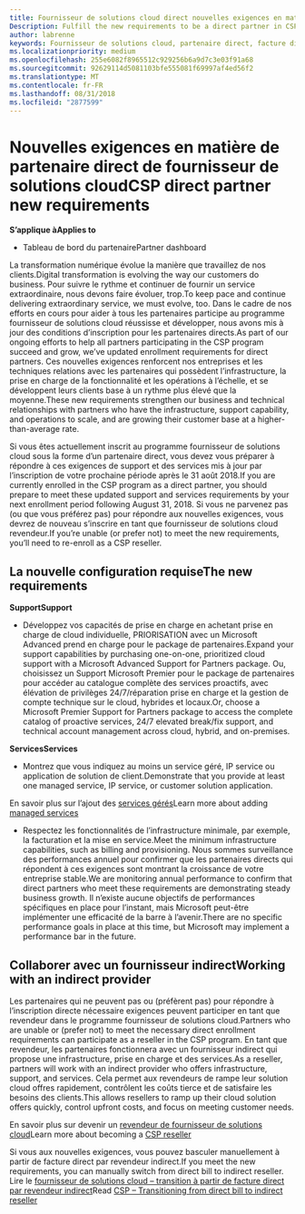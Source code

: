 ```yaml
---
title: Fournisseur de solutions cloud direct nouvelles exigences en matière de partenaire | L’espace partenaires
Description: Fulfill the new requirements to be a direct partner in CSP
author: labrenne
keywords: Fournisseur de solutions cloud, partenaire direct, facture direct, configuration requise
ms.localizationpriority: medium
ms.openlocfilehash: 255e6082f8965512c929256b6a9d7c3e03f91a68
ms.sourcegitcommit: 92629114d5081103bfe555081f69997af4ed56f2
ms.translationtype: MT
ms.contentlocale: fr-FR
ms.lasthandoff: 08/31/2018
ms.locfileid: "2877599"
---
```

# <a name="csp-direct-partner-new-requirements"></a><span data-ttu-id="739e6-103">Nouvelles exigences en matière de partenaire direct de fournisseur de solutions cloud</span><span class="sxs-lookup"><span data-stu-id="739e6-103">CSP direct partner new requirements</span></span>

**<span data-ttu-id="739e6-104">S’applique à</span><span class="sxs-lookup"><span data-stu-id="739e6-104">Applies to</span></span>**

- <span data-ttu-id="739e6-105">Tableau de bord du partenaire</span><span class="sxs-lookup"><span data-stu-id="739e6-105">Partner dashboard</span></span>

<span data-ttu-id="739e6-106">La transformation numérique évolue la manière que travaillez de nos clients.</span><span class="sxs-lookup"><span data-stu-id="739e6-106">Digital transformation is evolving the way our customers do business.</span></span> <span data-ttu-id="739e6-107">Pour suivre le rythme et continuer de fournir un service extraordinaire, nous devons faire évoluer, trop.</span><span class="sxs-lookup"><span data-stu-id="739e6-107">To keep pace and continue delivering extraordinary service, we must evolve, too.</span></span> <span data-ttu-id="739e6-108">Dans le cadre de nos efforts en cours pour aider à tous les partenaires participe au programme fournisseur de solutions cloud réussisse et développer, nous avons mis à jour des conditions d’inscription pour les partenaires directs.</span><span class="sxs-lookup"><span data-stu-id="739e6-108">As part of our ongoing efforts to help all partners participating in the CSP program succeed and grow, we’ve updated enrollment requirements for direct partners.</span></span> <span data-ttu-id="739e6-109">Ces nouvelles exigences renforcent nos entreprises et les techniques relations avec les partenaires qui possèdent l’infrastructure, la prise en charge de la fonctionnalité et les opérations à l’échelle, et se développent leurs clients base à un rythme plus élevé que la moyenne.</span><span class="sxs-lookup"><span data-stu-id="739e6-109">These new requirements strengthen our business and technical relationships with partners who have the infrastructure, support capability, and operations to scale, and are growing their customer base at a higher-than-average rate.</span></span>

<span data-ttu-id="739e6-110">Si vous êtes actuellement inscrit au programme fournisseur de solutions cloud sous la forme d’un partenaire direct, vous devez vous préparer à répondre à ces exigences de support et des services mis à jour par l’inscription de votre prochaine période après le 31 août 2018.</span><span class="sxs-lookup"><span data-stu-id="739e6-110">If you are currently enrolled in the CSP program as a direct partner, you should prepare to meet these updated support and services requirements by your next enrollment period following August 31, 2018.</span></span> <span data-ttu-id="739e6-111">Si vous ne parvenez pas (ou que vous préférez pas) pour répondre aux nouvelles exigences, vous devrez de nouveau s’inscrire en tant que fournisseur de solutions cloud revendeur.</span><span class="sxs-lookup"><span data-stu-id="739e6-111">If you’re unable (or prefer not) to meet the new requirements, you’ll need to re-enroll as a CSP reseller.</span></span>

## <a name="the-new-requirements"></a><span data-ttu-id="739e6-112">La nouvelle configuration requise</span><span class="sxs-lookup"><span data-stu-id="739e6-112">The new requirements</span></span>

**<span data-ttu-id="739e6-113">Support</span><span class="sxs-lookup"><span data-stu-id="739e6-113">Support</span></span>**

- <span data-ttu-id="739e6-114">Développez vos capacités de prise en charge en achetant prise en charge de cloud individuelle, PRIORISATION avec un Microsoft Advanced prend en charge pour le package de partenaires.</span><span class="sxs-lookup"><span data-stu-id="739e6-114">Expand your support capabilities by purchasing one-on-one, prioritized cloud support with a Microsoft Advanced Support for Partners package.</span></span> <span data-ttu-id="739e6-115">Ou, choisissez un Support Microsoft Premier pour le package de partenaires pour accéder au catalogue complète des services proactifs, avec élévation de privilèges 24/7/réparation prise en charge et la gestion de compte technique sur le cloud, hybrides et locaux.</span><span class="sxs-lookup"><span data-stu-id="739e6-115">Or, choose a Microsoft Premier Support for Partners package to access the complete catalog of proactive services, 24/7 elevated break/fix support, and technical account management across cloud, hybrid, and on-premises.</span></span> 

**<span data-ttu-id="739e6-116">Services</span><span class="sxs-lookup"><span data-stu-id="739e6-116">Services</span></span>**

- <span data-ttu-id="739e6-117">Montrez que vous indiquez au moins un service géré, IP service ou application de solution de client.</span><span class="sxs-lookup"><span data-stu-id="739e6-117">Demonstrate that you provide at least one managed service, IP service, or customer solution application.</span></span> 

<span data-ttu-id="739e6-118">En savoir plus sur l’ajout des [services gérés](https://partner.microsoft.com/business-opportunities/managed-services-provider)</span><span class="sxs-lookup"><span data-stu-id="739e6-118">Learn more about adding [managed services](https://partner.microsoft.com/business-opportunities/managed-services-provider)</span></span> 

- <span data-ttu-id="739e6-119">Respectez les fonctionnalités de l’infrastructure minimale, par exemple, la facturation et la mise en service.</span><span class="sxs-lookup"><span data-stu-id="739e6-119">Meet the minimum infrastructure capabilities, such as billing and provisioning.</span></span>
<span data-ttu-id="739e6-120">Nous sommes surveillance des performances annuel pour confirmer que les partenaires directs qui répondent à ces exigences sont montrant la croissance de votre entreprise stable.</span><span class="sxs-lookup"><span data-stu-id="739e6-120">We are monitoring annual performance to confirm that direct partners who meet these requirements are demonstrating steady business growth.</span></span> <span data-ttu-id="739e6-121">Il n’existe aucune objectifs de performances spécifiques en place pour l’instant, mais Microsoft peut-être implémenter une efficacité de la barre à l’avenir.</span><span class="sxs-lookup"><span data-stu-id="739e6-121">There are no specific performance goals in place at this time, but Microsoft may implement a performance bar in the future.</span></span> 

## <a name="working-with-an-indirect-provider"></a><span data-ttu-id="739e6-122">Collaborer avec un fournisseur indirect</span><span class="sxs-lookup"><span data-stu-id="739e6-122">Working with an indirect provider</span></span>

<span data-ttu-id="739e6-123">Les partenaires qui ne peuvent pas ou (préfèrent pas) pour répondre à l’inscription directe nécessaire exigences peuvent participer en tant que revendeur dans le programme fournisseur de solutions cloud.</span><span class="sxs-lookup"><span data-stu-id="739e6-123">Partners who are unable or (prefer not) to meet the necessary direct enrollment requirements can participate as a reseller in the CSP program.</span></span> <span data-ttu-id="739e6-124">En tant que revendeur, les partenaires fonctionnera avec un fournisseur indirect qui propose une infrastructure, prise en charge et des services.</span><span class="sxs-lookup"><span data-stu-id="739e6-124">As a reseller, partners will work with an indirect provider who offers infrastructure, support, and services.</span></span> <span data-ttu-id="739e6-125">Cela permet aux revendeurs de rampe leur solution cloud offres rapidement, contrôlent les coûts tierce et de satisfaire les besoins des clients.</span><span class="sxs-lookup"><span data-stu-id="739e6-125">This allows resellers to ramp up their cloud solution offers quickly, control upfront costs, and focus on meeting customer needs.</span></span>  

<span data-ttu-id="739e6-126">En savoir plus sur devenir un [revendeur de fournisseur de solutions cloud](https://partner.microsoft.com/cloud-solution-provider)</span><span class="sxs-lookup"><span data-stu-id="739e6-126">Learn more about becoming a [CSP reseller](https://partner.microsoft.com/cloud-solution-provider)</span></span>

<span data-ttu-id="739e6-127">Si vous aux nouvelles exigences, vous pouvez basculer manuellement à partir de facture direct par revendeur indirect.</span><span class="sxs-lookup"><span data-stu-id="739e6-127">If you meet the new requirements, you can manually switch from direct bill to indirect reseller.</span></span> <span data-ttu-id="739e6-128">Lire le [fournisseur de solutions cloud – transition à partir de facture direct par revendeur indirect](https://support.microsoft.com/help/4457311/csp-transition-direct-to-indirect-reseller )</span><span class="sxs-lookup"><span data-stu-id="739e6-128">Read [CSP – Transitioning from direct bill to indirect reseller](https://support.microsoft.com/help/4457311/csp-transition-direct-to-indirect-reseller )</span></span>

